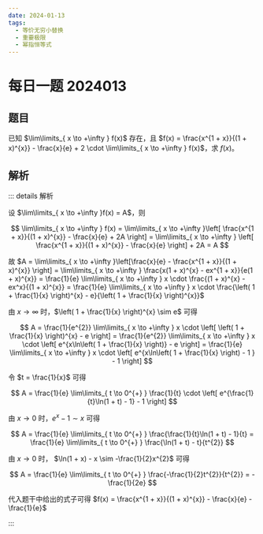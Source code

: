 ```yaml
---
date: 2024-01-13
tags:
  - 等价无穷小替换
  - 重要极限
  - 幂指恒等式
---
```

# 每日一题 2024013

## 题目

已知 $\lim\limits_{ x \to +\infty } f(x)$ 存在，且 $f(x) = \frac{x^{1 + x}}{(1 + x)^{x}} - \frac{x}{e} + 2 \cdot \lim\limits_{ x \to +\infty } f(x)$，求 $f(x)$。

## 解析

::: details 解析

设 $\lim\limits_{ x \to +\infty }f(x) = A$，则 

$$
\lim\limits_{ x \to +\infty } f(x) = \lim\limits_{ x \to +\infty }\left[  \frac{x^{1 + x}}{(1 + x)^{x}} - \frac{x}{e} + 2A \right] = \lim\limits_{ x \to +\infty } \left[ \frac{x^{1 + x}}{(1 + x)^{x}} - \frac{x}{e} \right] + 2A = A
$$

故 $A = \lim\limits_{ x \to +\infty }\left[\frac{x}{e} - \frac{x^{1 + x}}{(1 + x)^{x}} \right] = \lim\limits_{ x \to +\infty } \frac{x(1 + x)^{x} - ex^{1 + x}}{e(1 + x)^{x}} = \frac{1}{e} \lim\limits_{ x \to +\infty } x \cdot \frac{(1 + x)^{x} - ex^x}{(1 + x)^{x}} = \frac{1}{e} \lim\limits_{ x \to +\infty } x \cdot \frac{\left( 1 + \frac{1}{x} \right)^{x} - e}{\left( 1 + \frac{1}{x} \right)^{x}}$

由 $x \to \infty$ 时，$\left( 1 + \frac{1}{x} \right)^{x} \sim e$ 可得

$$
A = \frac{1}{e^{2}} \lim\limits_{ x \to +\infty } x \cdot \left[ \left( 1 + \frac{1}{x} \right)^{x} - e \right] = \frac{1}{e^{2}} \lim\limits_{ x \to +\infty } x \cdot \left[ e^{x\ln\left( 1 + \frac{1}{x} \right)} - e \right] = \frac{1}{e} \lim\limits_{ x \to +\infty } x \cdot \left[ e^{x\ln\left( 1 + \frac{1}{x} \right) - 1 } - 1 \right]
$$

令 $t = \frac{1}{x}$ 可得

$$
A = \frac{1}{e} \lim\limits_{ t \to 0^{+} } \frac{1}{t} \cdot \left[ e^{\frac{1}{t}\ln(1 + t) - 1} - 1 \right]
$$

由 $x \to 0$ 时，$e^{x} - 1 \sim x$ 可得 

$$
A = \frac{1}{e} \lim\limits_{ t \to 0^{+} }  \frac{\frac{1}{t}\ln(1 + t) - 1}{t} = \frac{1}{e} \lim\limits_{ t \to 0^{+} } \frac{\ln(1 + t) - t}{t^{2}}
$$

由 $x \to 0$ 时， $\ln(1 + x) - x \sim -\frac{1}{2}x^{2}$ 可得 

$$
A = \frac{1}{e} \lim\limits_{ t \to 0^{+} } \frac{-\frac{1}{2}t^{2}}{t^{2}} = -\frac{1}{2e}
$$

代入题干中给出的式子可得 $f(x) = \frac{x^{1 + x}}{(1 + x)^{x}} - \frac{x}{e} - \frac{1}{e}$

:::

